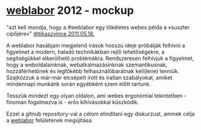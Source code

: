 [weblabor](http://weblabor.hu/) 2012 - mockup
=============================================

"azt kell mondja, hogy a #weblabor egy tökéletes webes példa a »suszter cipőjére«"
[@tikaszvince 2011.05.18.](https://twitter.com/#!/tikaszvince/status/70779442213040128)

A weblabor hasábjain megjelenő írások hosszú ideje próbálják felhívni a figyelmet a modern,
haladó technikákban rejlő lehetőségekre, a segítségükkel elkerülhető problémákra. 
Rendszeresen felhívjuk a figyelmet, hogy a weboldalainknak, webalkalmazásinknak
szemantikusnak, hozzáférhetőnek és legfőkébb felhasználóbarátnak kell(lene) lenniük.
Szajkózzuk a már-már elcsépelt írott és íratlan szabályokat, amiket mindennapi munkánk
során egyébként szem előtt tartunk.

Tesszük mindezt egy olyan oldalon, ami webes ergonómiai tekintetben - finoman fogalmazva is -
erős kihívásokkal küszködik. 

Ezzel a gitnub repository-val a célom elindítani egy diskurzust, aminek célja a
[weblabor](http://weblabor.hu/) felületének megújítása.
